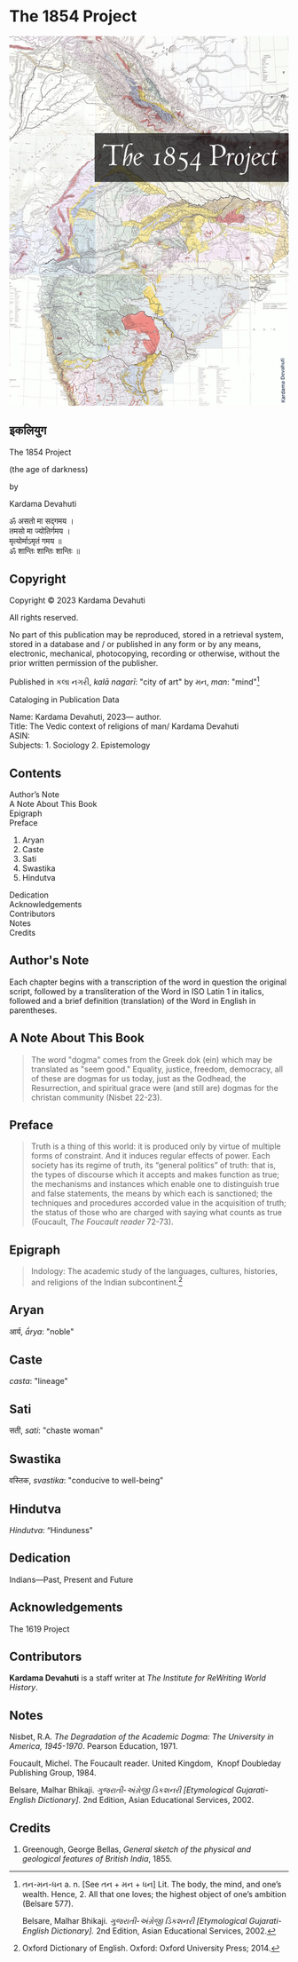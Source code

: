 # The 1854 Project

![img](The1854Project.jpg)

## इकलियुग

The 1854 Project

(the age of darkness)<br>

by<br>

Kardama Devahuti<br>

ॐ असतो मा सद्गमय ।<br>
तमसो मा ज्योतिर्गमय ।<br>
मृत्योर्माऽमृतं गमय ॥<br>
ॐ शान्तिः शान्तिः शान्तिः ॥ <br>

## Copyright

Copyright © 2023 Kardama Devahuti

All rights reserved.

No part of this publication may be reproduced, stored in a retrieval
system, stored in a database and / or published in any form or by any
means, electronic, mechanical, photocopying, recording or otherwise,
without the prior written permission of the publisher.

Published in  કલા નગરી, *kalā nagarī*: "city of art" by મન, *man*: "mind"[^1]

Cataloging in Publication Data

Name: Kardama Devahuti, 2023— author.<br>
Title: The Vedic context of religions of man/ Kardama Devahuti<br>
ASIN:<br>
Subjects: 1. Sociology 2. Epistemology

## Contents

Author’s Note <br>
A Note About This Book <br>
Epigraph <br>
Preface <br>

1. Aryan
2. Caste
3. Sati
4. Swastika
5. Hindutva

Dedication <br>
Acknowledgements <br>
Contributors <br>
Notes <br>
Credits <br>
   
## Author's Note

Each chapter begins with a transcription of the word in question the original script, followed by a transliteration of the Word in ISO Latin 1 in italics, followed and a brief definition (translation) of the Word in English in parentheses.

## A Note About This Book

> The word "dogma" comes from the Greek dok (ein) which may be translated as "seem good."
> Equality, justice, freedom, democracy, all of these are dogmas for us today, just as
> the Godhead, the Resurrection, and spiritual grace were (and still are)
> dogmas for the christan community (Nisbet 22-23).

## Preface 	

>Truth is a thing of this world: it is produced only by virtue of multiple
>forms of constraint.  And it induces regular effects of power.  Each society
>has its regime of truth, its “general politics” of truth: that is, the types
>of discourse which it accepts and makes function as true; the mechanisms and
>instances which enable one to distinguish true and false statements, the means
>by which each is sanctioned; the techniques and procedures accorded value in
>the acquisition of truth; the status of those who are charged with saying
>what counts as true (Foucault, *The Foucault reader* 72-73).

## Epigraph 

>Indology: The academic study of the languages, cultures, histories, and religions of the Indian subcontinent.[^2]

## Aryan
आर्य, *ā́rya*: "noble"

## Caste
 *casta*: "lineage"

## Sati
सती, *sati*: "chaste woman"

## Swastika
वस्तिक, *svastika*: "conducive to well-being"

## Hindutva
*Hindutva*: “Hinduness"

## Dedication 

Indians—Past, Present and Future

## Acknowledgements

The 1619 Project

## Contributors 

**Kardama Devahuti** is a staff writer at *The Institute for ReWriting World History*. 

## Notes 

  Nisbet, R.A. *The Degradation of the Academic Dogma: The 
    University in America, 1945-1970*. Pearson Education, 1971.

  Foucault, Michel. The Foucault reader. United Kingdom, 
    Knopf Doubleday Publishing Group, 1984.

  Belsare, Malhar Bhikaji. *ગુજરાતી-અંગ્રેજી ડિકશનરી [Etymological
    Gujarati-English Dictionary].* 2nd Edition, Asian Educational
    Services, 2002.
    
[^1]: તન-મન-ધન a. n. [See તન + મન + ધન] Lit. The body, the mind, and
    one’s wealth. Hence, 2. All that one loves; the highest object of
    one’s ambition (Belsare 577).

    Belsare, Malhar Bhikaji. *ગુજરાતી-અંગ્રેજી ડિકશનરી [Etymological
    Gujarati-English Dictionary].* 2nd Edition, Asian Educational
    Services, 2002.

[^2]: Oxford Dictionary of English. Oxford: Oxford University Press; 2014.
    
## Credits 

1. Greenough, George Bellas, *General sketch of the physical and geological features of British India*, 1855.

